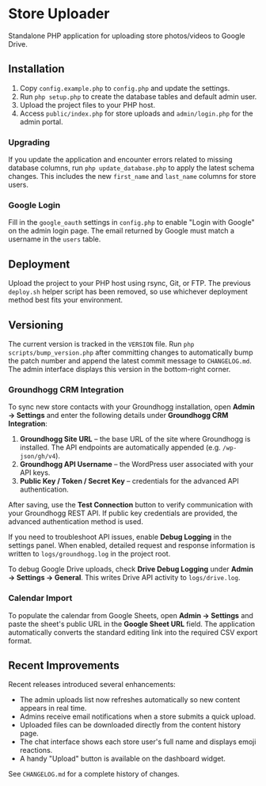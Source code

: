 # Store Uploader

Standalone PHP application for uploading store photos/videos to Google Drive.

## Installation

1. Copy `config.example.php` to `config.php` and update the settings.
2. Run `php setup.php` to create the database tables and default admin user.
3. Upload the project files to your PHP host.
4. Access `public/index.php` for store uploads and `admin/login.php` for the admin portal.

### Upgrading

If you update the application and encounter errors related to missing database columns,
run `php update_database.php` to apply the latest schema changes.
This includes the new `first_name` and `last_name` columns for store users.

### Google Login

Fill in the `google_oauth` settings in `config.php` to enable "Login with Google" on the admin login page. The email returned by Google must match a username in the `users` table.

## Deployment

Upload the project to your PHP host using rsync, Git, or FTP. The previous
`deploy.sh` helper script has been removed, so use whichever deployment method
best fits your environment.

## Versioning

The current version is tracked in the `VERSION` file. Run `php scripts/bump_version.php` after committing changes to automatically bump the patch number and append the latest commit message to `CHANGELOG.md`. The admin interface displays this version in the bottom-right corner.

### Groundhogg CRM Integration

To sync new store contacts with your Groundhogg installation, open **Admin → Settings** and enter the following details under **Groundhogg CRM Integration**:

1. **Groundhogg Site URL** – the base URL of the site where Groundhogg is installed. The API endpoints are automatically appended (e.g. `/wp-json/gh/v4`).
2. **Groundhogg API Username** – the WordPress user associated with your API keys.
3. **Public Key / Token / Secret Key** – credentials for the advanced API authentication.

After saving, use the **Test Connection** button to verify communication with your Groundhogg REST API. If public key credentials are provided, the advanced authentication method is used.

If you need to troubleshoot API issues, enable **Debug Logging** in the settings panel. When enabled, detailed request and response information is written to `logs/groundhogg.log` in the project root.

To debug Google Drive uploads, check **Drive Debug Logging** under **Admin → Settings → General**. This writes Drive API activity to `logs/drive.log`.

### Calendar Import

To populate the calendar from Google Sheets, open **Admin → Settings** and paste the sheet's public URL in the **Google Sheet URL** field. The application automatically converts the standard editing link into the required CSV export format.

## Recent Improvements

Recent releases introduced several enhancements:

- The admin uploads list now refreshes automatically so new content appears in
  real time.
- Admins receive email notifications when a store submits a quick upload.
- Uploaded files can be downloaded directly from the content history page.
- The chat interface shows each store user's full name and displays emoji
  reactions.
- A handy "Upload" button is available on the dashboard widget.

See `CHANGELOG.md` for a complete history of changes.
